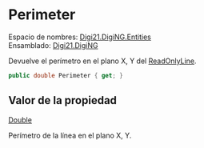 # Perimeter

Espacio de nombres: [Digi21.DigiNG.Entities](../../../)  
Ensamblado: [Digi21.DigiNG](../../../../)

Devuelve el perímetro en el plano X, Y del [ReadOnlyLine](../).

```csharp
public double Perimeter { get; }
```

## Valor de la propiedad

[Double](https://docs.microsoft.com/en-us/dotnet/api/system.double?view=net-5.0)

Perímetro de la línea en el plano X, Y.

